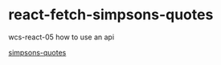 # react-fetch-simpsons-quotes

wcs-react-05 how to use an api

[simpsons-quotes](https://cristina-ferreira.github.io/react-fetch-simpsons-quotes)


